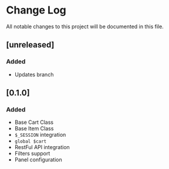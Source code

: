# Change Log
All notable changes to this project will be documented in this file.


## [unreleased]
### Added
- Updates branch

## [0.1.0]
### Added
- Base Cart Class
- Base Item Class
- `$_SESSION` integration
- `global $cart`
- RestFul API integration
- Filters support
- Panel configuration

